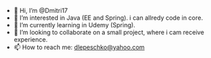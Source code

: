 - 👋 Hi, I’m @Dmitri17
- 👀 I’m interested in Java (EE and Spring). i can allredy  code in core.  
- 🌱 I’m currently learning in Udemy (Spring).
- 💞️ I’m looking to collaborate on a small project, where i cam receive experience.
- 📫 How to reach me: dlepeschko@yahoo.com 

<!---
Dmitri17/Dmitri17 is a ✨ special ✨ repository because its `README.md` (this file) appears on your GitHub profile.
You can click the Preview link to take a look at your changes.
--->

